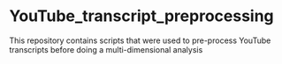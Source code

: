 # YouTube_transcript_preprocessing
This repository contains scripts that were used to pre-process YouTube transcripts before doing a multi-dimensional analysis
